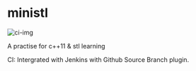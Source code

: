 # ministl

![ci-img](https://travis-ci.org/goby/ministl.svg)

A practise for c++11 & stl learning

CI: Intergrated with Jenkins with Github Source Branch plugin.
